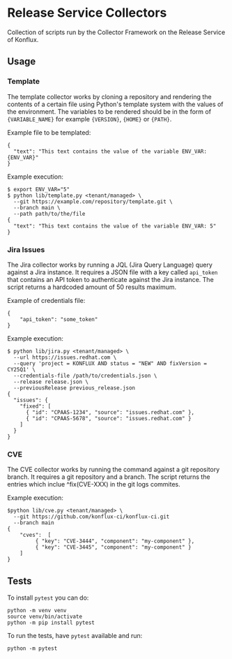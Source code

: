# Release Service Collectors

Collection of scripts run by the Collector Framework on the Release Service of Konflux.

## Usage

### Template

The template collector works by cloning a repository and rendering the contents of a certain
file using Python's template system with the values of the environment. The variables to be rendered
should be in the form of `{VARIABLE_NAME}` for example `{VERSION}`, `{HOME}` or `{PATH}`.

Example file to be templated:
```
{
  "text": "This text contains the value of the variable ENV_VAR: {ENV_VAR}"
}
```

Example execution:
```
$ export ENV_VAR="5"
$ python lib/template.py <tenant/managed> \
  --git https://example.com/repository/template.git \
  --branch main \
  --path path/to/the/file
{
  "text": "This text contains the value of the variable ENV_VAR: 5"
}
```

### Jira Issues

The Jira collector works by running a JQL (Jira Query Language) query against a Jira instance. It
requires a JSON file with a key called `api_token` that contains an API token to authenticate
against the Jira instance. The script returns a hardcoded amount of 50 results maximum.

Example of credentials file:
```
{
    "api_token": "some_token"
}
```

Example execution:
```
$ python lib/jira.py <tenant/managed> \
  --url https://issues.redhat.com \
  --query 'project = KONFLUX AND status = "NEW" AND fixVersion = CY25Q1' \
  --credentials-file /path/to/credentials.json \
  --release release.json \
  --previousRelease previous_release.json 
{
  "issues": {
    "fixed": [
      { "id": "CPAAS-1234", "source": "issues.redhat.com" },
      { "id": "CPAAS-5678", "source": "issues.redhat.com" }
    ]
  }
}

```

### CVE

The CVE collector works by running the command against a git repository branch.
It requires a git repository and a branch.
The script returns the entries which inclue ^fix(CVE-XXX) in the git logs commites.

Example execution:
```
$python lib/cve.py <tenant/managed> \
  --git https://github.com/konflux-ci/konflux-ci.git
  --branch main
{
    "cves":  [
         { "key": "CVE-3444", "component": "my-component" },
         { "key": "CVE-3445", "component": "my-component" }
    ]
}
```


## Tests

To install `pytest` you can do:

```
python -m venv venv
source venv/bin/activate
python -m pip install pytest
```

To run the tests, have `pytest` available and run:

```
python -m pytest
```
